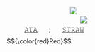ㅤㅤㅤㅤㅤㅤㅤㅤㅤㅤㅤㅤㅤㅤㅤㅤㅤㅤㅤㅤㅤㅤㅤㅤㅤ![](https://komarev.com/ghpvc/?username=succ-ubus&color=89123b&style=for-the-badge&label=.+𝗹+𝘂+𝘀+𝘁+.&base=4742)
ㅤ
ㅤ
ㅤ
                                      ![](https://cdn.discordapp.com/attachments/934596480310853685/1432520891639795873/Untitled149_20251028000147_edit_59857082968469.png?ex=6904a64b&is=690354cb&hm=0d2da4cb3910704ba7024623590a9cd3eca25571f2af2df6823c5e8b443ddc77&=&format=webp&quality=lossless&width=500&height=500)
ㅤ
ㅤ
ㅤ
ㅤㅤㅤㅤㅤㅤㅤㅤㅤㅤㅤㅤㅤㅤㅤㅤㅤㅤㅤㅤㅤㅤㅤ[𝙰𝚃𝙰](https://yvoisen.atabook.org)ㅤㅤ;ㅤㅤ[𝚂𝚃𝚁𝙰𝚆](https://yvoisen.straw.page)
$${\color{red}Red}$$

